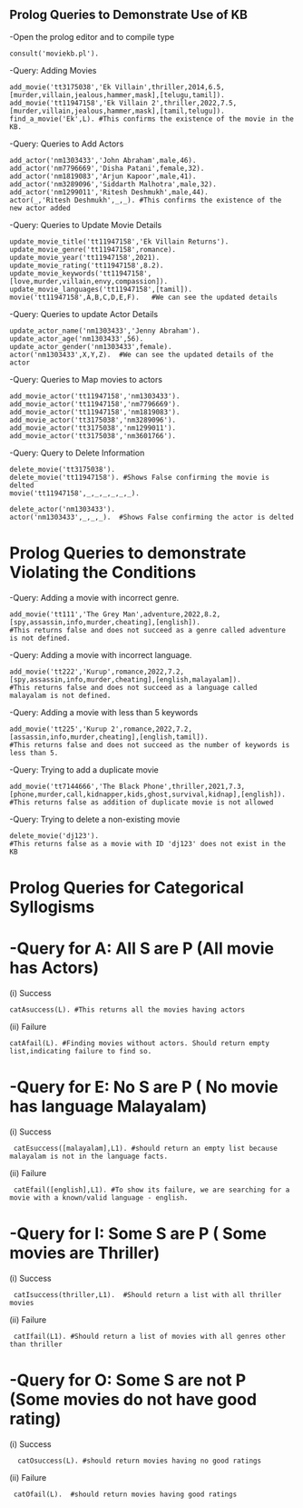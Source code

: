 ## Prolog Queries to Demonstrate Use of KB

-Open the prolog editor and to compile type 

    consult('moviekb.pl'). 

-Query: Adding Movies

    add_movie('tt3175038','Ek Villain',thriller,2014,6.5,[murder,villain,jealous,hammer,mask],[telugu,tamil]).
    add_movie('tt11947158','Ek Villain 2',thriller,2022,7.5,[murder,villain,jealous,hammer,mask],[tamil,telugu]).
    find_a_movie('Ek',L). #This confirms the existence of the movie in the KB. 

-Query: Queries to Add Actors
    
    add_actor('nm1303433','John Abraham',male,46).
    add_actor('nm7796669','Disha Patani',female,32).
    add_actor('nm1819083','Arjun Kapoor',male,41).
    add_actor('nm3289096','Siddarth Malhotra',male,32).
    add_actor('nm1299011','Ritesh Deshmukh',male,44).
    actor(_,'Ritesh Deshmukh',_,_). #This confirms the existence of the new actor added
    
      
 -Query: Queries to Update Movie Details
    
    update_movie_title('tt11947158','Ek Villain Returns').
    update_movie_genre('tt11947158',romance).
    update_movie_year('tt11947158',2021).
    update_movie_rating('tt11947158',8.2).
    update_movie_keywords('tt11947158',[love,murder,villain,envy,compassion]).
    update_movie_languages('tt11947158',[tamil]).
    movie('tt11947158',A,B,C,D,E,F).   #We can see the updated details
 
 -Query: Queries to update Actor Details
    
    update_actor_name('nm1303433','Jenny Abraham').
    update_actor_age('nm1303433',56).
    update_actor_gender('nm1303433',female).
    actor('nm1303433',X,Y,Z).  #We can see the updated details of the actor
   
 -Query: Queries to Map movies to actors
    
    add_movie_actor('tt11947158','nm1303433').
    add_movie_actor('tt11947158','nm7796669').
    add_movie_actor('tt11947158','nm1819083').
    add_movie_actor('tt3175038','nm3289096').
    add_movie_actor('tt3175038','nm1299011').
    add_movie_actor('tt3175038','nm3601766').
   
 -Query: Query to Delete Information
 
    delete_movie('tt3175038').
    delete_movie('tt11947158'). #Shows False confirming the movie is delted
    movie('tt11947158',_,_,_,_,_,_).
    
    delete_actor('nm1303433').
    actor('nm1303433',_,_,_).  #Shows False confirming the actor is delted
 
 
# Prolog Queries to demonstrate Violating the Conditions 
   
 -Query: Adding a movie with incorrect genre.
    
    add_movie('tt111','The Grey Man',adventure,2022,8.2,[spy,assassin,info,murder,cheating],[english]).
    #This returns false and does not succeed as a genre called adventure is not defined.
 
 -Query: Adding a movie with incorrect language.
    
    add_movie('tt222','Kurup',romance,2022,7.2,[spy,assassin,info,murder,cheating],[english,malayalam]).
    #This returns false and does not succeed as a language called malayalam is not defined. 
    
 -Query: Adding a movie with less than 5 keywords
 
    add_movie('tt225','Kurup 2',romance,2022,7.2,[assassin,info,murder,cheating],[english,tamil]).
    #This returns false and does not succeed as the number of keywords is less than 5. 
    
 -Query: Trying to add a duplicate movie
 
    add_movie('tt7144666','The Black Phone',thriller,2021,7.3,[phone,murder,call,kidnapper,kids,ghost,survival,kidnap],[english]).
    #This returns false as addition of duplicate movie is not allowed
    
 -Query: Trying to delete a non-existing movie
 
    delete_movie('dj123').
    #This returns false as a movie with ID 'dj123' does not exist in the KB
   
    
 # Prolog Queries for Categorical Syllogisms
    

 # -Query for A: All S are P (All movie has Actors)
 
 (i) Success
 
    catAsuccess(L). #This returns all the movies having actors

(ii) Failure
 
    catAfail(L). #Finding movies without actors. Should return empty list,indicating failure to find so.

 # -Query for E: No S are P ( No movie has language Malayalam)
 
 (i) Success
 
     catEsuccess([malayalam],L1). #should return an empty list because malayalam is not in the language facts. 

(ii) Failure
 
     catEfail([english],L1). #To show its failure, we are searching for a movie with a known/valid language - english.

 # -Query for I: Some S are P ( Some movies are Thriller)
 
 (i) Success
 
     catIsuccess(thriller,L1).  #Should return a list with all thriller movies

(ii) Failure
 
     catIfail(L1). #Should return a list of movies with all genres other than thriller

 # -Query for O: Some S are not P (Some movies do not have good rating) 
 
 (i) Success
      
      catOsuccess(L). #should return movies having no good ratings
   

(ii) Failure
  
     catOfail(L).  #should return movies having good ratings
    

